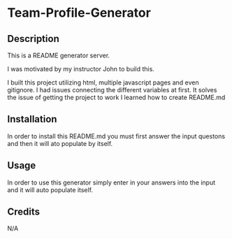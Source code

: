 # Team-Profile-Generator

## Description
 This is a README generator server.

I was motivated by my instructor John to build this.

I built this project utilizing html, multiple javascript pages and even gitignore.
I had issues connecting the different variables at first.
It solves the issue of getting the project to work
I learned how to create README.md

## Installation

In order to install this README.md you must first answer the input questons and then it will ato populate by itself.

## Usage

In order to use this generator simply enter in your answers into the input and it will auto populate itself.

## Credits

N/A
